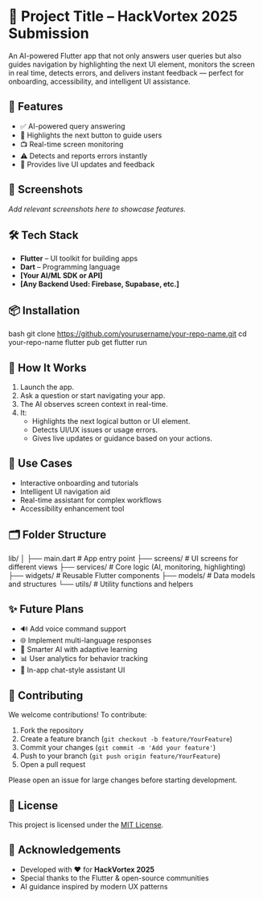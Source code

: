 # 🧠 Project Title – HackVortex 2025 Submission

An AI-powered Flutter app that not only answers user queries but also guides navigation by highlighting the next UI element, monitors the screen in real time, detects errors, and delivers instant feedback — perfect for onboarding, accessibility, and intelligent UI assistance.

## 🚀 Features

- ✅ AI-powered query answering
- 🎯 Highlights the next button to guide users
- 📺 Real-time screen monitoring
- ⚠️ Detects and reports errors instantly
- 🔄 Provides live UI updates and feedback

## 📱 Screenshots

_Add relevant screenshots here to showcase features._

## 🛠️ Tech Stack

- **Flutter** – UI toolkit for building apps
- **Dart** – Programming language
- **[Your AI/ML SDK or API]**
- **[Any Backend Used: Firebase, Supabase, etc.]**

## 📦 Installation

bash
git clone https://github.com/yourusername/your-repo-name.git
cd your-repo-name
flutter pub get
flutter run

## 🧪 How It Works

1. Launch the app.
2. Ask a question or start navigating your app.
3. The AI observes screen context in real-time.
4. It:
   - Highlights the next logical button or UI element.
   - Detects UI/UX issues or usage errors.
   - Gives live updates or guidance based on your actions.

## 🎯 Use Cases

- Interactive onboarding and tutorials
- Intelligent UI navigation aid
- Real-time assistant for complex workflows
- Accessibility enhancement tool

## 🗂️ Folder Structure

lib/ │ ├── main.dart               # App entry point ├── screens/                # UI screens for different views ├── services/               # Core logic (AI, monitoring, highlighting) ├── widgets/                # Reusable Flutter components ├── models/                 # Data models and structures └── utils/                  # Utility functions and helpers


## ✨ Future Plans

- 🔊 Add voice command support
- 🌐 Implement multi-language responses
- 🧠 Smarter AI with adaptive learning
- 📊 User analytics for behavior tracking
- 💬 In-app chat-style assistant UI

## 🤝 Contributing

We welcome contributions! To contribute:

1. Fork the repository
2. Create a feature branch (`git checkout -b feature/YourFeature`)
3. Commit your changes (`git commit -m 'Add your feature'`)
4. Push to your branch (`git push origin feature/YourFeature`)
5. Open a pull request

Please open an issue for large changes before starting development.

## 📄 License

This project is licensed under the [MIT License](LICENSE).

## 🙌 Acknowledgements

- Developed with ❤️ for **HackVortex 2025**
- Special thanks to the Flutter & open-source communities
- AI guidance inspired by modern UX patterns
